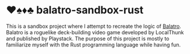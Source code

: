 # ♥️♠️♦️♣️ balatro-sandbox-rust

This is a sandbox project where I attempt to recreate the logic of [Balatro](https://store.steampowered.com/app/2379780/Balatro/).
Balatro is a roguelike deck-building video game developed by LocalThunk and published by Playstack.
The purpose of this project is mostly to familiarize myself with the Rust programming language while having fun.
